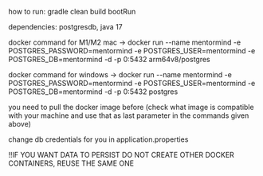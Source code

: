 how to run:
gradle clean build bootRun

dependencies:
postgresdb, java 17

docker command for M1/M2 mac ->
docker run --name mentormind -e POSTGRES_PASSWORD=mentormind -e POSTGRES_USER=mentormind -e POSTGRES_DB=mentormind -d  -p 0:5432 arm64v8/postgres

docker command for windows ->
docker run --name mentormind -e POSTGRES_PASSWORD=mentormind -e POSTGRES_USER=mentormind -e POSTGRES_DB=mentormind -d  -p 0:5432 postgres

you need to pull the docker image before (check what image is compatible with your machine and use that as last parameter in the commands given above)

change db credentials for you in application.properties

!!IF YOU WANT DATA TO PERSIST DO NOT CREATE OTHER DOCKER CONTAINERS, REUSE THE SAME ONE
